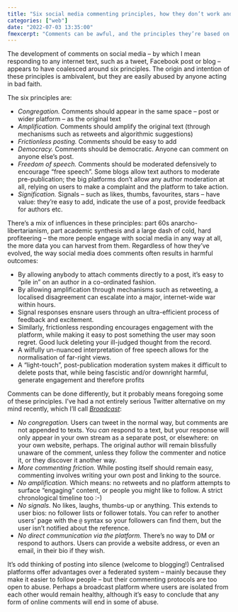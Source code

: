 ```yaml
---
title: "Six social media commenting principles, how they don’t work and an alternative broadcast system"
categories: ["web"]
date: "2022-07-03 13:35:00"
fmexcerpt: "Comments can be awful, and the principles they’re based on are part of the problem. A more isolated, broadcast approach may help. But then, it’s possible to misuse all comment systems."
---
```





The development of comments on social media – by which I mean responding to any internet text, such as a tweet, Facebook post or blog – appears to have coalesced around six principles. The origin and intention of these principles is ambivalent, but they are easily abused by anyone acting in bad faith.

The six principles are:

- *Congregation.* Comments should appear in the same space – post or wider platform – as the original text
- *Amplification.* Comments should amplify the original text (through mechanisms such as retweets and algorithmic suggestions)
- *Frictionless posting.* Comments should be easy to add
- *Democracy.* Comments should be democratic. Anyone can comment on anyone else’s post.
- *Freedom of speech.* Comments should be moderated defensively to encourage “free speech”. Some blogs allow text authors to moderate pre-publication; the big platforms don’t allow any author moderation at all, relying on users to make a complaint and the platform to take action.
- *Signification.* Signals – such as likes, thumbs, favourites, stars – have value: they’re easy to add, indicate the use of a post, provide feedback for authors etc.

There’s a mix of influences in these principles: part 60s anarcho-libertarianism, part academic synthesis and a large dash of cold, hard profiteering – the more people engage with social media in any way at all, the more data you can harvest from them. Regardless of how they’ve evolved, the way social media does comments often results in harmful outcomes:

- By allowing anybody to attach comments directly to a post, it’s easy to “pile in” on an author in a co-ordinated fashion.
- By allowing amplification through mechanisms such as retweeting, a localised disagreement can escalate into a major, internet-wide war within hours.
- Signal responses ensnare users through an ultra-efficient process of feedback and excitement.
- Similarly, frictionless responding encourages engagement with the platform, while making it easy to post something the user may soon regret. Good luck deleting your ill-judged thought from the record.
- A wilfully un-nuanced interpretation of free speech allows for the normalisation of far-right views.
- A “light-touch”, post-publication moderation system makes it difficult to delete posts that, while being fascistic and/or downright harmful, generate engagement and therefore profits

Comments can be done differently, but it probably means foregoing some of these principles. I’ve had a not entirely serious Twitter alternative on my mind recently, which I’ll call *[Broadcast](https://broadcast-it.netlify.app/)*:

- *No congregation.* Users can tweet in the normal way, but comments are not appended to texts. You _can_ respond to a text, but your response will only appear in your own stream as a separate post, or elsewhere: on your own website, perhaps. The original author will remain blissfully unaware of the comment, unless they follow the commenter and notice it, or they discover it another way.
- *More commenting friction.* While posting itself should remain easy, commenting involves writing your own post and linking to the source.
- *No amplification.* Which means: no retweets and no platform attempts to surface “engaging“ content, or people you might like to follow. A strict chronological timeline too :-)
- *No signals.* No likes, laughs, thumbs-up or anything. This extends to user bios: no follower lists or follower totals. You can refer to another users’ page with the `@` syntax so your followers can find them, but the user isn’t notified about the reference.
- *No direct communication via the platform.* There’s no way to DM or respond to authors. Users can provide a website address, or even an email, in their bio if they wish.

It’s odd thinking of posting into silence (welcome to blogging!) Centralised platforms offer advantages over a federated system – mainly because they make it easier to follow people – but their commenting protocols are too open to abuse. Perhaps a broadcast platform where users are isolated from each other would remain healthy, although it’s easy to conclude that any form of online comments will end in some of abuse.
